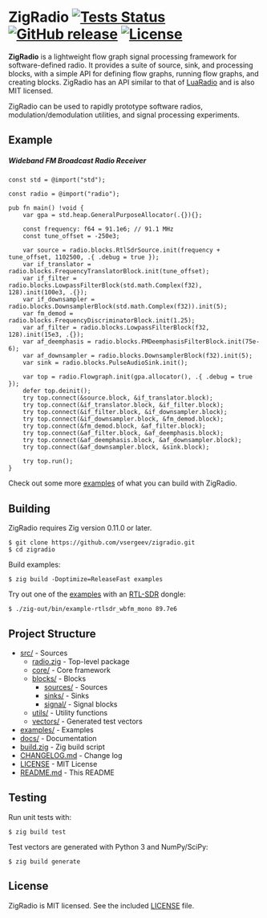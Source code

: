 # ZigRadio [![Tests Status](https://github.com/vsergeev/zigradio/actions/workflows/tests.yml/badge.svg)](https://github.com/vsergeev/zigradio/actions/workflows/tests.yml) [![GitHub release](https://img.shields.io/github/release/vsergeev/zigradio.svg?maxAge=7200)](https://github.com/vsergeev/zigradio) [![License](https://img.shields.io/badge/license-MIT-blue.svg)](https://github.com/vsergeev/zigradio/blob/master/LICENSE)

**ZigRadio** is a lightweight flow graph signal processing framework for
software-defined radio. It provides a suite of source, sink, and processing
blocks, with a simple API for defining flow graphs, running flow graphs, and
creating blocks. ZigRadio has an API similar to that of
[LuaRadio](https://luaradio.io/) and is also MIT licensed.

ZigRadio can be used to rapidly prototype software radios,
modulation/demodulation utilities, and signal processing experiments.

## Example

##### Wideband FM Broadcast Radio Receiver

``` zig
const std = @import("std");

const radio = @import("radio");

pub fn main() !void {
    var gpa = std.heap.GeneralPurposeAllocator(.{}){};

    const frequency: f64 = 91.1e6; // 91.1 MHz
    const tune_offset = -250e3;

    var source = radio.blocks.RtlSdrSource.init(frequency + tune_offset, 1102500, .{ .debug = true });
    var if_translator = radio.blocks.FrequencyTranslatorBlock.init(tune_offset);
    var if_filter = radio.blocks.LowpassFilterBlock(std.math.Complex(f32), 128).init(100e3, .{});
    var if_downsampler = radio.blocks.DownsamplerBlock(std.math.Complex(f32)).init(5);
    var fm_demod = radio.blocks.FrequencyDiscriminatorBlock.init(1.25);
    var af_filter = radio.blocks.LowpassFilterBlock(f32, 128).init(15e3, .{});
    var af_deemphasis = radio.blocks.FMDeemphasisFilterBlock.init(75e-6);
    var af_downsampler = radio.blocks.DownsamplerBlock(f32).init(5);
    var sink = radio.blocks.PulseAudioSink.init();

    var top = radio.Flowgraph.init(gpa.allocator(), .{ .debug = true });
    defer top.deinit();
    try top.connect(&source.block, &if_translator.block);
    try top.connect(&if_translator.block, &if_filter.block);
    try top.connect(&if_filter.block, &if_downsampler.block);
    try top.connect(&if_downsampler.block, &fm_demod.block);
    try top.connect(&fm_demod.block, &af_filter.block);
    try top.connect(&af_filter.block, &af_deemphasis.block);
    try top.connect(&af_deemphasis.block, &af_downsampler.block);
    try top.connect(&af_downsampler.block, &sink.block);

    try top.run();
}
```

Check out some more [examples](examples) of what you can build with ZigRadio.

## Building

ZigRadio requires Zig version 0.11.0 or later.

```
$ git clone https://github.com/vsergeev/zigradio.git
$ cd zigradio
```

Build examples:

``` shell
$ zig build -Doptimize=ReleaseFast examples
```

Try out one of the [examples](examples) with an
[RTL-SDR](http://www.rtl-sdr.com/about-rtl-sdr/) dongle:

```
$ ./zig-out/bin/example-rtlsdr_wbfm_mono 89.7e6
```

## Project Structure

* [src/](src/) - Sources
    * [radio.zig](src/radio.zig) - Top-level package
    * [core/](src/core) - Core framework
    * [blocks/](src/blocks) - Blocks
        * [sources/](src/blocks/sources) - Sources
        * [sinks/](src/blocks/sinks) - Sinks
        * [signal/](src/blocks/signal) - Signal blocks
    * [utils/](src/utils) - Utility functions
    * [vectors/](src/vectors) - Generated test vectors
* [examples/](examples) - Examples
* [docs/](docs) - Documentation
* [build.zig](build.zig) - Zig build script
* [CHANGELOG.md](CHANGELOG.md) - Change log
* [LICENSE](LICENSE) - MIT License
* [README.md](README.md) - This README

## Testing

Run unit tests with:

```
$ zig build test
```

Test vectors are generated with Python 3 and NumPy/SciPy:

```
$ zig build generate
```

## License

ZigRadio is MIT licensed. See the included [LICENSE](LICENSE) file.
